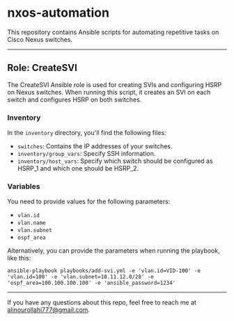 # nxos-automation

This repository contains Ansible scripts for automating repetitive tasks on Cisco Nexus switches.

---

## Role: CreateSVI

The CreateSVI Ansible role is used for creating SVIs and configuring HSRP on Nexus switches. When running this script, it creates an SVI on each switch and configures HSRP on both switches.

### Inventory

In the `inventory` directory, you'll find the following files:
- `switches`: Contains the IP addresses of your switches.
- `inventory/group_vars`: Specify SSH information.
- `inventory/host_vars`: Specify which switch should be configured as HSRP_1 and which one should be HSRP_2.

### Variables

You need to provide values for the following parameters:
- `vlan.id`
- `vlan.name`
- `vlan.subnet`
- `ospf_area`

Alternatively, you can provide the parameters when running the playbook, like this:
```shell
ansible-playbook playbooks/add-svi.yml -e 'vlan.id=VID-100' -e 'vlan.id=100' -e 'vlan.subnet=10.11.12.0/28' -e 'ospf_area=100.100.100.100' -e 'ansible_password=1234'

```
---

If you have any questions about this repo, feel free to reach me at alinourollahi777@gmail.com.

